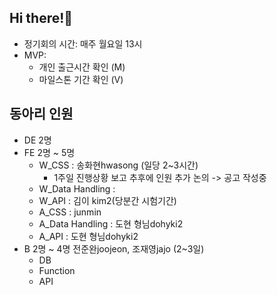 ## Hi there!👋
- 정기회의 시간: 매주 월요일 13시
- MVP:
  - 개인 출근시간 확인 (M)
  - 마일스톤 기간 확인 (V)

## 동아리 인원
- DE 2명
- FE 2명 ~ 5명
  - W_CSS : 송화현hwasong (일당 2~3시간)
    - 1주일 진행상황 보고 추후에 인원 추가 논의 -> 공고 작성중
  - W_Data Handling :
  - W_API : 김이 kim2(당분간 시험기간)
  - A_CSS : junmin
  - A_Data Handling : 도현 형님dohyki2
  - A_API : 도현 형님dohyki2
- B 2명 ~ 4명 전준완joojeon, 조재영jajo (2~3일)
  - DB
  - Function
  - API

<!--

**Here are some ideas to get you started:**

🙋‍♀️ A short introduction - what is your organization all about?
🌈 Contribution guidelines - how can the community get involved?
👩‍💻 Useful resources - where can the community find your docs? Is there anything else the community should know?
🍿 Fun facts - what does your team eat for breakfast?
🧙 Remember, you can do mighty things with the power of [Markdown](https://docs.github.com/github/writing-on-github/getting-started-with-writing-and-formatting-on-github/basic-writing-and-formatting-syntax)
-->
